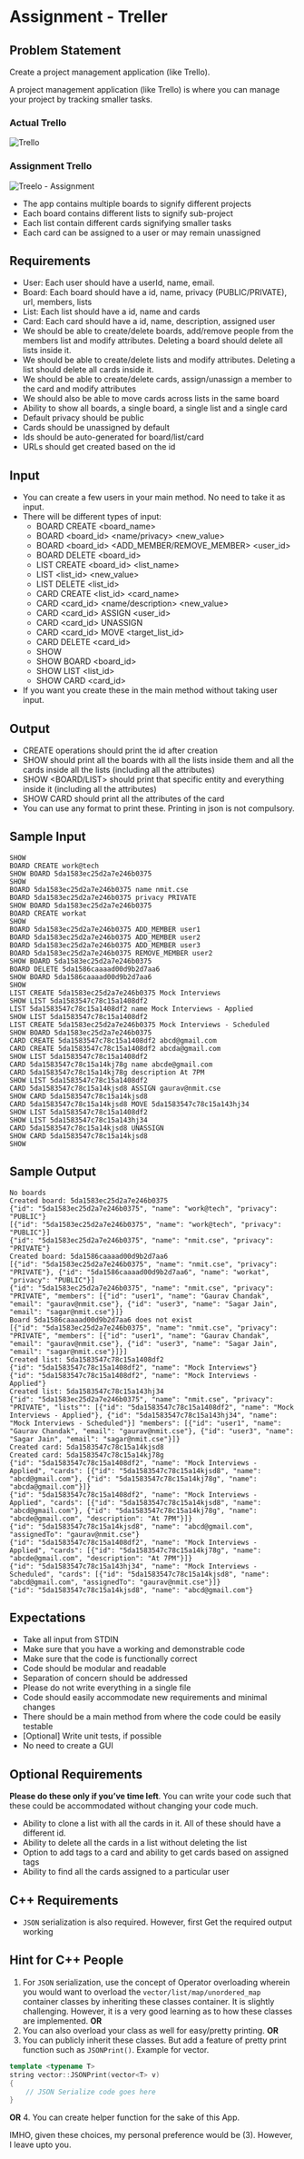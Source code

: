 # Assignment - Treller
## Problem Statement
Create a project management application (like Trello).

A project management application (like Trello) is where you can manage your project by tracking smaller tasks.

### Actual Trello
![Trello](http://www.bombchelle.com/wp-content/uploads/2016/04/trellocopyboard.gif)

### Assignment Trello
![Treelo - Assignment](https://github.com/workattech/mock-machine-coding-3/blob/master/docs/trello.png?raw=true)

- The app contains multiple boards to signify different projects
- Each board contains different lists to signify sub-project
- Each list contain different cards signifying smaller tasks
- Each card can be assigned to a user or may remain unassigned

## Requirements
- User: Each user should have a userId, name, email.
- Board: Each board should have a id, name, privacy (PUBLIC/PRIVATE), url, members, lists
- List: Each list should have a id, name and cards
- Card: Each card should have a id, name, description, assigned user
- We should be able to create/delete boards, add/remove people from the members list and modify attributes. Deleting a board should delete all lists inside it.
- We should be able to create/delete lists and modify attributes. Deleting a list should delete all cards inside it.
- We should be able to create/delete cards, assign/unassign a member to the card and modify attributes
- We should also be able to move cards across lists in the same board
- Ability to show all boards, a single board, a single list and a single card
- Default privacy should be public
- Cards should be unassigned by default
- Ids should be auto-generated for board/list/card
- URLs should get created based on the id

## Input

- You can create a few users in your main method. No need to take it as input.
- There will be different types of input:
    - BOARD CREATE <board_name>
    - BOARD <board_id> <name/privacy> <new_value> 
    - BOARD <board_id> <ADD_MEMBER/REMOVE_MEMBER> <user_id>
    - BOARD DELETE <board_id>
    - LIST CREATE <board_id> <list_name>
    - LIST <list_id> <name> <new_value>
    - LIST DELETE <list_id>
    - CARD CREATE <list_id> <card_name>
    - CARD <card_id> <name/description> <new_value> 
    - CARD <card_id> ASSIGN <user_id>
    - CARD <card_id> UNASSIGN
    - CARD <card_id> MOVE <target_list_id> 
    - CARD DELETE <card_id>
    - SHOW
    - SHOW BOARD <board_id>
    - SHOW LIST <list_id>
    - SHOW CARD <card_id>
- If you want you create these in the main method without taking user input.

## Output

- CREATE operations should print the id after creation
- SHOW should print all the boards with all the lists inside them and all the cards inside all the lists (including all the attributes)
- SHOW <BOARD/LIST> should print that specific entity and everything inside it (including all the attributes)
- SHOW CARD should print all the attributes of the card
- You can use any format to print these. Printing in json is not compulsory.

## Sample Input
```
SHOW
BOARD CREATE work@tech
SHOW BOARD 5da1583ec25d2a7e246b0375
SHOW
BOARD 5da1583ec25d2a7e246b0375 name nmit.cse
BOARD 5da1583ec25d2a7e246b0375 privacy PRIVATE
SHOW BOARD 5da1583ec25d2a7e246b0375
BOARD CREATE workat
SHOW
BOARD 5da1583ec25d2a7e246b0375 ADD_MEMBER user1
BOARD 5da1583ec25d2a7e246b0375 ADD_MEMBER user2
BOARD 5da1583ec25d2a7e246b0375 ADD_MEMBER user3
BOARD 5da1583ec25d2a7e246b0375 REMOVE_MEMBER user2
SHOW BOARD 5da1583ec25d2a7e246b0375
BOARD DELETE 5da1586caaaad00d9b2d7aa6
SHOW BOARD 5da1586caaaad00d9b2d7aa6
SHOW
LIST CREATE 5da1583ec25d2a7e246b0375 Mock Interviews
SHOW LIST 5da1583547c78c15a1408df2
LIST 5da1583547c78c15a1408df2 name Mock Interviews - Applied
SHOW LIST 5da1583547c78c15a1408df2
LIST CREATE 5da1583ec25d2a7e246b0375 Mock Interviews - Scheduled
SHOW BOARD 5da1583ec25d2a7e246b0375
CARD CREATE 5da1583547c78c15a1408df2 abcd@gmail.com
CARD CREATE 5da1583547c78c15a1408df2 abcda@gmail.com
SHOW LIST 5da1583547c78c15a1408df2
CARD 5da1583547c78c15a14kj78g name abcde@gmail.com
CARD 5da1583547c78c15a14kj78g description At 7PM
SHOW LIST 5da1583547c78c15a1408df2
CARD 5da1583547c78c15a14kjsd8 ASSIGN gaurav@nmit.cse
SHOW CARD 5da1583547c78c15a14kjsd8
CARD 5da1583547c78c15a14kjsd8 MOVE 5da1583547c78c15a143hj34
SHOW LIST 5da1583547c78c15a1408df2
SHOW LIST 5da1583547c78c15a143hj34
CARD 5da1583547c78c15a14kjsd8 UNASSIGN
SHOW CARD 5da1583547c78c15a14kjsd8
SHOW
```

## Sample Output
```
No boards
Created board: 5da1583ec25d2a7e246b0375
{"id": "5da1583ec25d2a7e246b0375", "name": "work@tech", "privacy": "PUBLIC"}
[{"id": "5da1583ec25d2a7e246b0375", "name": "work@tech", "privacy": "PUBLIC"}]
{"id": "5da1583ec25d2a7e246b0375", "name": "nmit.cse", "privacy": "PRIVATE"}
Created board: 5da1586caaaad00d9b2d7aa6
[{"id": "5da1583ec25d2a7e246b0375", "name": "nmit.cse", "privacy": "PRIVATE"}, {"id": "5da1586caaaad00d9b2d7aa6", "name": "workat", "privacy": "PUBLIC"}]
{"id": "5da1583ec25d2a7e246b0375", "name": "nmit.cse", "privacy": "PRIVATE", "members": [{"id": "user1", "name": "Gaurav Chandak", "email": "gaurav@nmit.cse"}, {"id": "user3", "name": "Sagar Jain", "email": "sagar@nmit.cse"}]}
Board 5da1586caaaad00d9b2d7aa6 does not exist
[{"id": "5da1583ec25d2a7e246b0375", "name": "nmit.cse", "privacy": "PRIVATE", "members": [{"id": "user1", "name": "Gaurav Chandak", "email": "gaurav@nmit.cse"}, {"id": "user3", "name": "Sagar Jain", "email": "sagar@nmit.cse"}]}]
Created list: 5da1583547c78c15a1408df2
{"id": "5da1583547c78c15a1408df2", "name": "Mock Interviews"}
{"id": "5da1583547c78c15a1408df2", "name": "Mock Interviews - Applied"}
Created list: 5da1583547c78c15a143hj34
{"id": "5da1583ec25d2a7e246b0375", "name": "nmit.cse", "privacy": "PRIVATE", "lists"": [{"id": "5da1583547c78c15a1408df2", "name": "Mock Interviews - Applied"}, {"id": "5da1583547c78c15a143hj34", "name": "Mock Interviews - Scheduled"}] "members": [{"id": "user1", "name": "Gaurav Chandak", "email": "gaurav@nmit.cse"}, {"id": "user3", "name": "Sagar Jain", "email": "sagar@nmit.cse"}]}
Created card: 5da1583547c78c15a14kjsd8
Created card: 5da1583547c78c15a14kj78g
{"id": "5da1583547c78c15a1408df2", "name": "Mock Interviews - Applied", "cards": [{"id": "5da1583547c78c15a14kjsd8", "name": "abcd@gmail.com"}, {"id": "5da1583547c78c15a14kj78g", "name": "abcda@gmail.com"}]}
{"id": "5da1583547c78c15a1408df2", "name": "Mock Interviews - Applied", "cards": [{"id": "5da1583547c78c15a14kjsd8", "name": "abcd@gmail.com"}, {"id": "5da1583547c78c15a14kj78g", "name": "abcde@gmail.com", "description": "At 7PM"}]}
{"id": "5da1583547c78c15a14kjsd8", "name": "abcd@gmail.com", "assignedTo": "gaurav@nmit.cse"}
{"id": "5da1583547c78c15a1408df2", "name": "Mock Interviews - Applied", "cards": [{"id": "5da1583547c78c15a14kj78g", "name": "abcde@gmail.com", "description": "At 7PM"}]}
{"id": "5da1583547c78c15a143hj34", "name": "Mock Interviews - Scheduled", "cards": [{"id": "5da1583547c78c15a14kjsd8", "name": "abcd@gmail.com", "assignedTo": "gaurav@nmit.cse"}]}
{"id": "5da1583547c78c15a14kjsd8", "name": "abcd@gmail.com"}

```

## Expectations
- Take all input from STDIN
- Make sure that you have a working and demonstrable code
- Make sure that the code is functionally correct
- Code should be modular and readable
- Separation of concern should be addressed
- Please do not write everything in a single file
- Code should easily accommodate new requirements and minimal changes
- There should be a main method from where the code could be easily testable
- [Optional] Write unit tests, if possible
- No need to create a GUI

## Optional Requirements
**Please do these only if you’ve time left**. You can write your code such that these could be accommodated without changing your code much.
- Ability to clone a list with all the cards in it. All of these should have a different id.
- Ability to delete all the cards in a list without deleting the list
- Option to add tags to a card and ability to get cards based on assigned tags 
- Ability to find all the cards assigned to a particular user

## C++ Requirements
- ```JSON``` serialization is also required. However, first Get the required output working

## Hint for C++ People
1. For ``` JSON ``` serialization, use the concept of Operator overloading wherein you would want to overload the ``` vector/list/map/unordered_map ``` container classes by inheriting these classes
container. It is slightly challenging. 
However, it is a very good learning as to how these classes are implemented.
**OR**
2. You can also overload your class as well for easy/pretty printing.
**OR**
3. You can publicly inherit these classes. But add a feature of pretty print function such as ```JSONPrint()```. Example for vector.
``` cpp
template <typename T>
string vector::JSONPrint(vector<T> v)
{
    // JSON Serialize code goes here
}
```
**OR**
4. You can create helper function for the sake of this App.

IMHO, given these choices, my personal preference would be (3). However, I leave upto you. 
